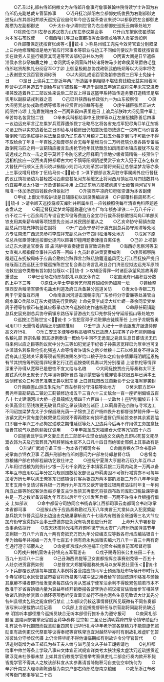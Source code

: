 <!-- { "loadSidebar": true } -->
　　○乙丑以礼部右侍郎何雒文为左侍郎升詹事府詹事兼翰林院侍读学士许国为右侍郎仍充副总裁专管纂修事
　　○诏升抚治郧阳右佥都御史杨俊民为右副都御史巡抚山东其郧阳并顺天巡抚官设自何年今应否裁革查议来说○以都察院左佥都御史胡槚为左副都御史
　　○升太仆寺少卿刘世曾为右佥都御史巡抚云南等处地方
　　○除原任四川左参议苏民牧为山东左参议兼佥事
　　○升山东按察使翟绣裳为本省右布政使
　　○海西哈儿等卫女直都指挥佥事儞龙哈等入贡宴赉如例
　　○兵部覆保定抚按官张卤等＜锍-釒＞称易州城工完先今效劳官宜分别叙录  上曰内地修理城垣是地方官应行常事本等职业与边工不同如何便议升赏着抚按官查实在效劳人员量行犒赏其司道等官该部纪录并以为例
　　○丙寅大阅是日早遣临淮侯李言恭祭旗纛之神  上幸阅武场亲阅营阵并较诸将佐马步射命侯吴继爵伯毛登侍郎赵贤胡执礼分阅官军○丁卯  上御皇极殿总协戎政彰武伯杨炳等以大阅率将佐上表谢恩文武百官致词称贺
　　○以大阅礼成诏百官免朝参放假三日军士免操十日
　　○是日  上谕兵工二部近年两厂所造盔甲俱粗糙不堪徒费钱粮无益实用着照昨营中式样另造五千副给与官军披戴每一年造千副限五年通完或将先年未完交进者相兼改造着兵工二部议处来说后二部议上得旨这盔甲系特旨传造务要打造精坚足堪实用以副朕诘戎利器之意
　　○己巳升狭西右参政张九一为山东按察使
　　○录大阅劳赏总协戎政杨炳等银币并应赏官刘应麟等有差
　　○庚午辅臣张居正进大阅图并诗颂  上览嘉悦赐白金一百两彩叚四表里是日  上谕兵部朕昨大阅见营中军士辛苦每名各赏银二钱
　　○辛未兵科都给事中王致祥等以辽左屡招掳陈善后四事一议边远充军言辽左累岁兵荒荐遭杀戮丁壮略尽乞将各省充戍军犯尽角□羊辽东锦义诸卫所以实穷边着伍之日即给与月粮房田仍加意抚恤勿致逃亡一议阵亡马价言各镇倒死马匹俱桩棚补买法至良便乃辽东各军月粮才二钱五分每岁倒马不可数计不得不取给余丁年复一年百姓之脂膏尽矣合无每年量增马价二万听抚院分发各路专备临敌倒死马匹之用一议蓟镇应援言丑虏抢节抢年其势飘忽如风雨即本镇应援犹不及况调远戍之兵收一击之奇乎莫若于冬防吃紧之际择蓟门信地少缓者简精锐一枝预住宁远相机接应一议西夷青把都蟒古大哈不慎等阳顺阴逆受赏于宣大入犯于辽东乞敕宣大督抚严行顺义王责问晓以祸福小则罚马大则革赏以警将来蓟辽总督梁梦龙等亦条上三事议增月粮补丁伍给马价＜锍-釒＞俱下部部议发兵驻守事属阃外应行督抚酌议辽饷视诸边为甚轻然河西虏患甚急河东稍缓乞止将河西月饷足每月四钱数其马价宜每年发太仆银一万备该镇买补用  上曰辽东地方屡被虏患军士疲苦两河官军月粮准一体加添足四钱数余俱依拟行
　　○升狭西平凉府知府张崇谦为本省副使
　　○甲戌  上御文华殿讲读是日辅臣初以训录类编进讲　○户部覆科臣周邦杰＜锍-釒＞请令顺天巡按将顺天库贮并所属州县一应钱粮照例每年清查免科臣题差查盘从之
　　○蓟辽督抚梁梦龙等题称遵化铁冶厂每年额办课铁二十万八千斤计价不过二千七百余两而专设官吏军役等费逾万金宜尽行裁革将额徵银两角□羊部买铁支用其柴薪车辆等项银悉免佥派以苏民困部覆从之
　　○乙亥命协守蓟镇东路副总兵曰福充神机营右副将
　　○升广西永宁参将于嵩充副总兵协守潮漳等处地方专驻南澳广西思恩参将李应祥充副总兵分守四川松潘等处地方
　　○戊寅下原任总兵张臣傅津巡按御史提问以臣署印擅用题奏津擅自离任也
　　○己卯  上视朝以辽东大捷遣官奏告  郊  庙鸿胪寺宣奏捷音百官致词称贺
　　○海西亦思察河等卫女直夷人都指挥佥事往吉奴等一百四十九员赴京进贡宴赉如例
　　○庚辰都察院覆题辽东抚按周咏于应昌会勘刘台赃罪言台赃私狼籍遗羞风宪乞行江西抚按严提归结既而江西巡抚王宗载巡按陈世宝复会奏台谗言乱政且合门济恶应拟边远充军原领诰敕应追夺类缴有旨如拟台既以＜锍-釒＞攻辅臣得罪一时诸臣承望风旨故再得重谴云
　　○辛巳仓场左侍郎胡执礼以疾乞休许之
　　○定直隶府州县积谷分数酌上中下三等
　　○原任大学士李春芳乞母祭葬诏如例仍加祭一坛
　　○铸给整理西安兵粮清军驿传屯盐水利道及府江兵备兼分巡道关防
　　○发太仆寺银二万两于宁夏备互市用
　　○命南直刘河游击濮朝宗充广东参将分守雷廉等处兼管白鸽水寨○兵部以辽东大捷请先行赏后勘  上命先赏李成梁大红纻蟒一袭余同梁梦龙周于德等各银币有差其应叙录功次令巡按御史作速核勘具奏
　　○命原任蓟镇副总兵史宸充副总兵协守蓟镇东路伍军营游击刘应□充参将分守延绥孤山等处地方
　　○巡按江西陈世宝＜锍-釒＞言犯官邓子龙赃罪应徒赎革任  上曰子龙既智勇可用□□  无重情着纳赎还职遇缺推用
　　○壬午造  大祀十一章衮服皮弁服遣侍郎高文荐行礼
　　○乐亡安王多煻等奏称高墙释放已故庶人拱柁等子孙乞照例赐给名粮礼部  罪宗名粮  因其据例奏请一概给与中间不无诡混之毙且生息日蕃请求无已将来何以应之臣等酌议就中分为三等如犯党逆干纪者子孙蒙恩宽释已为厚幸岂可复许滥请名若系败伦伤化强盗人命等情者许请名之后岁给粮十二石以终其身不得议及后裔其止犯越关讦奏等项者照例准赐名岁给口粮子孙如之庶各宗情罪既明朝廷恩施有节其拱拖等所犯情罪轻重乞行江西巡按查明具奏以凭分别覆请  上谕拱柁等情罪深重子孙得从宽释已是恩恤不宜又给与名粮
　　○大同抚按贾应元等奏称太平王鼐铉系代恭王庶长子先年误听群奸冒违  祖训蒙恩容令戴罪管事钦限五年已满本王惩创修省众口称贤乞准袭王爵以慰宗藩  上曰鼐铉既改过自新协于公议准宥罪袭封
　　○升南直圌山游击朱先为广西左参将分守浔梧等处地方
　　○癸未职方郎中费尧年查勘蓟昌二镇边工蓟镇修边墙五千三百六十三丈敌台一百一座铲削偏坡五百八十七丈建潮河川大桥一座昌镇修边墙四千六百四十一丈敌台十座铲削偏坡五十五处俱高坚壮丽钱粮更无破冒兵部乞录该镇效劳诸臣  上以蓟昌密迩京陵与寻常边工不同诏加梁梦龙太子少保戚继光荫一子锦衣卫百户杨四畏升右都督张梦鲸升俸一级该镇文武升赏有差仍敕叙录后阅视不得再叙如有损坏虚冒仍照前旨查参其余紧要隘口即自十年兴工不必拘定递歇之期惟延绥等处入卫边兵今后再不许用做工务加意抚循餋其锐气以备防蓟援辽调用
　　○甲申裁革应天福建仓大使等冗官四十六员
　　○诏旌表武学生尹文妻丘氏氏工部郎中丘瓒女幼适文文病危氏即以死誓文死尽鬻衣饰为夫及己营葬具乃拜辞舅姑水浆不入口凡十四日而绝御史邢侗上其事故有是命
　　○升湖广武岗守备王惟一为本省行都司佥书
　　○命南京锦衣卫佥书景应光掌南京锦衣卫事  乙酉升刑部右侍郎刘思问为户部左侍郎总督仓场
　　○总督南京粮储户部右侍郎程嗣功乞致仕许之
　　○巡抚宁夏萧大亨题称万历九年互市以八年用过钱粮为则例计少银一万七千余两乞于本镇客兵银二万两内动发一万两以备本年互市应用以后年分定为规则照数给发部议互市羁虏固不可骤行减赏亦不可每年加增万历七年以虏王俺答东归该镇请讨客兵银四万两本部酌发银二万作八年年例备互市支用今复请讨客兵银一万两作九年互市又欲开销借过银两费溢往时年复一年何所底止臣等酌议客饷当每岁量支主饷当禁其再借乞将狭西布政司库贮□税盐课等银共足一万之数听备该镇九年互市以后年年分准发客兵银一万两不许将主兵银擅行借支  上如部议
　　○命中都留守司协同佥书杨森掌江西都司事云南都司佥书赵琼掌本省都司事
　　○巡按山东于应昌奏称勘过万历八年夷酋王兀堂紏众入犯宽奠副总兵姚大节督兵迎敌出边追击克破巢寨斩首六十七级内有贼首金继道等三名大节应加府衔守宽奠指挥佥事王懋德亦应免究有功员役应行升赏
　　上命升大节署都督佥事余依拟行
　　○应天抚按孙光祐陈荐题称徽宁池太安广六府州所属驿递节年支剩银一万八千六百九十两有奇抵充万历九年分应编支应等数各府州应编站银自十年为始每年共减编一万九千七百五十两有奇永免派徵实编六万八千一百三十两有奇乞通行遵守部覆从之
　　○命提督京城内外巡捕王化熙佥书南京前军都督府事
　　○丙戌升神机营佐击孙锦充五军营游击
　　○戊子赐寿阳长公主庄田二千五百九十五顷八十二亩
　　○己丑海西弗提等卫女直都指挥佥事赛别秃等一百五十人赴京进贡宴赉如例
　　○总督宣大郑雒等题称处夷马以安军民壮营伍＜锍-釒＞下兵部覆议该镇每年照宣大事例将各营路应领马军士预派拨赴市场候开市时行太仆寺官移驻水泉营督监市委官将所易夷马堪冲战之用者给军领回该道印烙准与骑操其羸瘠不堪者即行给发变卖每匹估价务从宽减宁使军沾余利不得致累包赔若市本不敷准于岁省客饷银内量为裒益年终开销奏报各营孳驹亦照议报官估验给步军相兼孳牧诸凡验驹给赏置立循环等项悉听便宜着实举行不得拘泥各生意见致误大计其先分各州县领卖包赔之毙宜俱行禁止  上如部议仍敕这事情督抚所见既微有不同各奏都该写来以便裁酌以后记着
　　○兵部上言巡捕提督职任与京营副将同副将员缺近奉  明旨听本部径推今巡捕员缺合无听本部径行推补永为遵守报可
　　○庚寅礼部题覆  显陵祠祭署掌祀官戚臣蒋华奏称  世宗朝  二圣忌日清明霜降四祭令镇守勋臣行礼有故令华代摄既而裁革勋臣四祭复归华行礼今华年老所掌各祭精力不能周旋乞照勋臣有故例更议代祭臣等议得奉祀等官秩卑岂宜对越然华亦时有别故礼难虚旷乞暂准彼处分守参议代摄  上仍命蒋华祀不得他诿临期如有别故许令分守官暂代
　　○诏追封载增为益王郑氏为益王夫人给与谥号册文从子益王翊鈏请也
　　○礼科都给事中帅兰等条上学政八事曰文体宜正试规宜详类考太狭注报太虚汰冗近疏拔贡近骤浮竞未杜侈靡未禁  上如其言仍敕提学官推举考察俱吏礼二部会行奏内款开积毙皆提学官不得其人之故该部科宜从实参奏请旨降黜积习自变徒空申饬何为
　　○辛卯升南京大理寺卿陈道基为南京户部右侍郎总督南京粮储
　　○裁革浙江布政司等衙门都事等官二十员
